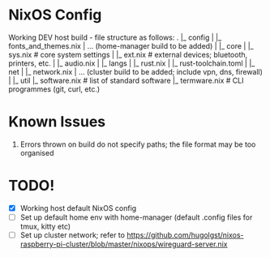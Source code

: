 # NixOS Config
Working DEV host build - file structure as follows:
  .
  |_  config
  |   |_  fonts_and_themes.nix
  |   ... (home-manager build to be added)
  |
  |_  core
  |   |_  sys.nix # core system settings
  |   |_  ext.nix # external devices; bluetooth, printers, etc.
  |   |_  audio.nix
  |
  |_  langs
  |   |_  rust.nix
  |   |_  rust-toolchain.toml
  |
  |_  net
  |   |_  network.nix
  |   ...  (cluster build to be added; include vpn, dns, firewall)
  |
  |_  util
      |_  software.nix # list of standard software
      |_  termware.nix # CLI programmes (git, curl, etc.)

# Known Issues
1. Errors thrown on build do not specify paths; the file format may be too organised

# TODO!
- [x] Working host default NixOS config
- [ ] Set up default home env with home-manager (default .config files for tmux, kitty etc)
- [ ] Set up cluster network; refer to https://github.com/hugolgst/nixos-raspberry-pi-cluster/blob/master/nixops/wireguard-server.nix
